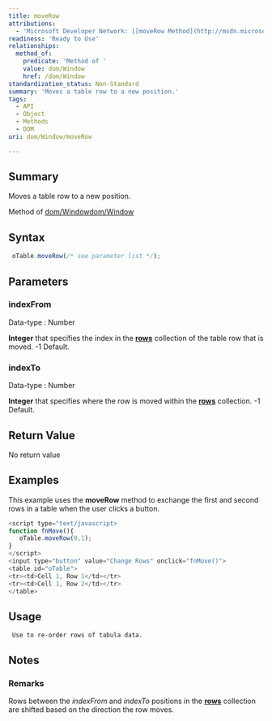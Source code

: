 ```yaml
---
title: moveRow
attributions:
  - 'Microsoft Developer Network: [[moveRow Method](http://msdn.microsoft.com/en-us/library/ie/ms536622(v=vs.85).aspx) Article]'
readiness: 'Ready to Use'
relationships:
  method_of:
    predicate: 'Method of '
    value: dom/Window
    href: /dom/Window
standardization_status: Non-Standard
summary: 'Moves a table row to a new position.'
tags:
  - API
  - Object
  - Methods
  - DOM
uri: dom/Window/moveRow

---
```

## Summary

Moves a table row to a new position.

Method of [dom/Window](/dom/Window)[dom/Window](/dom/Window)

## Syntax

``` js
 oTable.moveRow(/* see parameter list */);
```

## Parameters

### indexFrom

 Data-type
:   Number

**Integer** that specifies the index in the [**rows**](/dom/HTMLElement/rows) collection of the table row that is moved. -1 Default.

### indexTo

 Data-type
:   Number

**Integer** that specifies where the row is moved within the [**rows**](/dom/HTMLElement/rows) collection. -1 Default.

## Return Value

No return value

## Examples

This example uses the **moveRow** method to exchange the first and second rows in a table when the user clicks a button.

``` js
<script type="text/javascript>
function fnMove(){
   oTable.moveRow(0,1);
}
</script>
<input type="button" value="Change Rows" onclick="fnMove()">
<table id="oTable">
<tr><td>Cell 1, Row 1</td></tr>
<tr><td>Cell 1, Row 2</td></tr>
</table>
```

## Usage

     Use to re-order rows of tabula data.

## Notes

### Remarks

Rows between the *indexFrom* and *indexTo* positions in the [**rows**](/dom/HTMLElement/rows) collection are shifted based on the direction the row moves.
